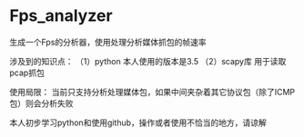 # Fps_analyzer
生成一个Fps的分析器，使用处理分析媒体抓包的帧速率

涉及到的知识点：
（1）python 本人使用的版本是3.5
（2）scapy库 用于读取pcap抓包

使用局限：
当前只支持分析处理媒体包，如果中间夹杂着其它协议包（除了ICMP包）则会分析失败

本人初步学习python和使用github，操作或者使用不恰当的地方，请谅解
